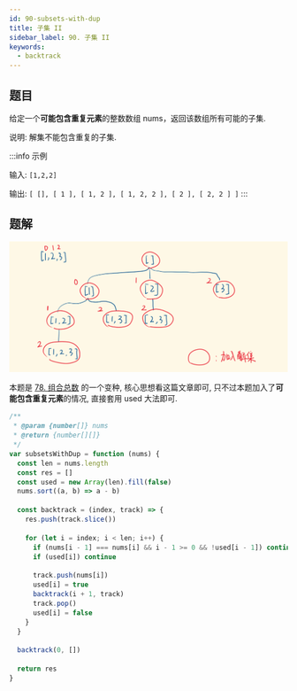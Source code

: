 ```yaml
---
id: 90-subsets-with-dup
title: 子集 II
sidebar_label: 90. 子集 II
keywords:
  - backtrack
---
```


## 题目

给定一个**可能包含重复元素**的整数数组 nums，返回该数组所有可能的子集.

说明: 解集不能包含重复的子集.

:::info 示例

输入: `[1,2,2]`

输出: `[ [], [ 1 ], [ 1, 2 ], [ 1, 2, 2 ], [ 2 ], [ 2, 2 ] ]`
:::

## 题解

![90-subsets-with-dup](../../static/img/90-subsets-with-dup.png)

本题是 [78. 组合总数](/leetcode/medium/78-subsets) 的一个变种, 核心思想看这篇文章即可, 只不过本题加入了**可能包含重复元素**的情况, 直接套用 used 大法即可.

```js
/**
 * @param {number[]} nums
 * @return {number[][]}
 */
var subsetsWithDup = function (nums) {
  const len = nums.length
  const res = []
  const used = new Array(len).fill(false)
  nums.sort((a, b) => a - b)

  const backtrack = (index, track) => {
    res.push(track.slice())

    for (let i = index; i < len; i++) {
      if (nums[i - 1] === nums[i] && i - 1 >= 0 && !used[i - 1]) continue
      if (used[i]) continue

      track.push(nums[i])
      used[i] = true
      backtrack(i + 1, track)
      track.pop()
      used[i] = false
    }
  }

  backtrack(0, [])

  return res
}
```
